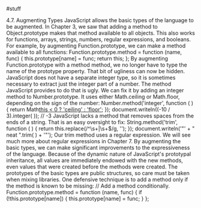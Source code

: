 #stuff

4.7. Augmenting Types
JavaScript allows the basic types of the language to be augmented. In Chapter 3, we saw that adding a method
to Object.prototype makes that method available to all objects. This also works for functions, arrays,
strings, numbers, regular expressions, and booleans.
For example, by augmenting Function.prototype, we can make a method available to all functions:
Function.prototype.method = function (name, func) {
this.prototype[name] = func;
return this;
};
By augmenting Function.prototype with a method method, we no longer have to type the name of
the prototype property. That bit of ugliness can now be hidden.
JavaScript does not have a separate integer type, so it is sometimes necessary to extract just the integer part of
a number. The method JavaScript provides to do that is ugly. We can fix it by adding an integer method to
Number.prototype. It uses either Math.ceiling or Math.floor, depending on the sign of the
number:
Number.method('integer', function ( ) {
return Math[this < 0 ? 'ceiling' : 'floor'](this);
});
document.writeln((-10 / 3).integer( )); // -3
JavaScript lacks a method that removes spaces from the ends of a string. That is an easy oversight to fix:
String.method('trim', function ( ) {
return this.replace(/^\s+|\s+$/g, '');
});
document.writeln('"' + " neat ".trim( ) + '"');
Our trim method uses a regular expression. We will see much more about regular expressions in Chapter 7.
By augmenting the basic types, we can make significant improvements to the expressiveness of the language.
Because of the dynamic nature of JavaScript's prototypal inheritance, all values are immediately endowed
with the new methods, even values that were created before the methods were created.
The prototypes of the basic types are public structures, so care must be taken when mixing libraries. One
defensive technique is to add a method only if the method is known to be missing:
// Add a method conditionally.
Function.prototype.method = function (name, func) {
if (!this.prototype[name]) {
this.prototype[name] = func;
}
};
